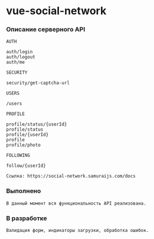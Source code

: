 # vue-social-network

### Описание серверного API
```
AUTH

auth/login	
auth/logout	
auth/me	

SECURITY	

security/get-captcha-url	

USERS	

/users

PROFILE	

profile/status/{userId}	
profile/status	
profile/{userId}	
profile	
profile/photo	

FOLLOWING	

follow/{userId}	

Ссылка: https://social-network.samuraijs.com/docs
```

### Выполнено
```
В данный момент вся функциональность API реализована.
```

### В разработке
```
Валидация форм, индикаторы загрузки, обработка ошибок.
```
